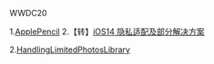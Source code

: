 WWDC20

1.[ApplePencil](./ApplePencil/ApplePencil.md)
2.【转】[iOS14 隐私适配及部分解决方案](https://mp.weixin.qq.com/s/CJML-2YUv6sqEEnI8rI0Bw)

2.[HandlingLimitedPhotosLibrary](./LimitedPhotosLibrary/HandlingLimitedPhotosLibrary.md)


